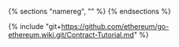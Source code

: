 {% sections "namereg", "" %}
{% endsections %}

{% include "git+https://github.com/ethereum/go-ethereum.wiki.git/Contract-Tutorial.md" %}
